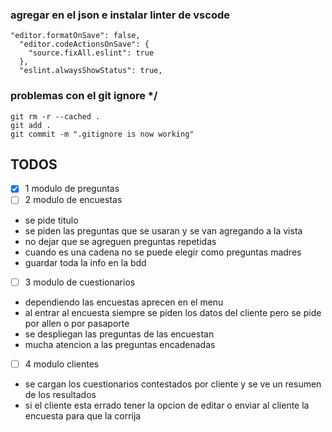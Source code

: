 ### agregar en el json e instalar linter de vscode
```
"editor.formatOnSave": false, 
  "editor.codeActionsOnSave": { 
    "source.fixAll.eslint": true 
  }, 
  "eslint.alwaysShowStatus": true,
```



### problemas con el git ignore */
```
git rm -r --cached .
git add .
git commit -m ".gitignore is now working"
```

## TODOS
- [x] 1 modulo de preguntas
- [ ] 2 modulo de encuestas
- se pide titulo
- se piden las preguntas que se usaran y se van agregando a la vista
- no dejar que se agreguen preguntas repetidas
- cuando es una cadena no se puede elegir como preguntas madres
- guardar toda la info en la bdd
- [ ] 3 modulo de cuestionarios
- dependiendo las encuestas aprecen en el menu
- al entrar al encuesta siempre se piden los datos del cliente pero se pide por allen o por pasaporte
- se despliegan las preguntas de las encuestan
- mucha atencion a las preguntas encadenadas
- [ ] 4 modulo clientes
- se cargan los cuestionarios contestados por cliente y se ve un resumen de los resultados
- si el cliente esta errado tener la opcion de editar o enviar al cliente la encuesta para que la corrija
